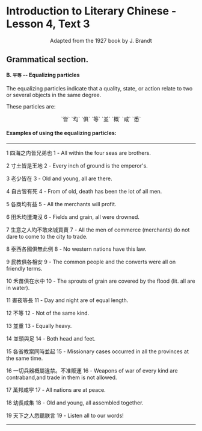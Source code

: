 # Introduction to Literary Chinese - Lesson 4, Text 3

<center>Adapted from the 1927 book by J. Brandt</center>

## Grammatical section.

#### B. `平等` -- Equalizing particles

The equalizing particles indicate that a quality, state, or action relate to two or several objects in the same degree.

These particles are:

<center>`皆` `均` `俱` `等` `並` `概` `咸` `悉`</center>

#### Examples of using the equalizing particles:

---

1 四海之内皆兄弟也
1 - All within the four seas are brothers.

2 寸土皆是王地
2 - Every inch of ground is the emperor's.

3 老少皆在
3 - Old and young, all are there.

4 自古皆有死
4 - From of old, death has been the lot of all men.

5 各商均有益
5 - All the merchants will profit.

6 田禾均遭淹沒
6 - Fields and grain, all were drowned.

7 生意之人均不敢來城買賣
7 - All the men of commerce (merchants) do not dare to come to the city to trade.

8 泰西各國俱無此例
8 - No western nations have this law.

9 民教俱各相安
9 - The common people and the converts were all on friendly terms.

10 禾苗俱在水中
10 - The sprouts of grain are covered by the flood (lit. all are in water).

11 晝夜等長
11 - Day and night are of equal length.

12 不等
12 - Not of the same kind.

13 並重
13 - Equally heavy.

14 並頭與足
14 - Both head and feet.

15 各省教案同時並起
15 - Missionary cases occurred in all the provinces at the same time.

16 一切兵器概屬違禁。不准販運
16 - Weapons of war of every kind are contraband,and trade in them is not allowed.

17 萬邦咸寕
17 - All nations are at peace.

18 幼長咸集
18 - Old and young, all assembled together.

19 天下之人悉聽朕言
19 - Listen all to our words!

---
